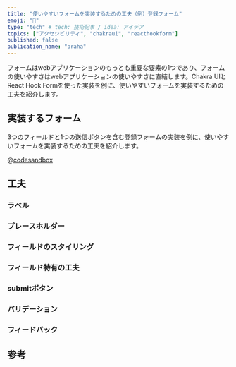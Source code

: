 ```yaml
---
title: "使いやすいフォームを実装するための工夫（例）登録フォーム"
emoji: "🙌"
type: "tech" # tech: 技術記事 / idea: アイデア
topics: ["アクセシビリティ", "chakraui", "reacthookform"]
published: false
publication_name: "praha"
---
```


フォームはwebアプリケーションのもっとも重要な要素の1つであり、フォームの使いやすさはwebアプリケーションの使いやすさに直結します。Chakra UIとReact Hook Formを使った実装を例に、使いやすいフォームを実装するための工夫を紹介します。

## 実装するフォーム

3つのフィールドと1つの送信ボタンを含む登録フォームの実装を例に、使いやすいフォームを実装するための工夫を紹介します。

@[codesandbox](https://codesandbox.io/embed/vigorous-brattain-dl8roc?fontsize=14&hidenavigation=1&theme=dark)

## 工夫

### ラベル

### プレースホルダー

### フィールドのスタイリング

### フィールド特有の工夫

### submitボタン

### バリデーション

### フィードバック

## 参考
